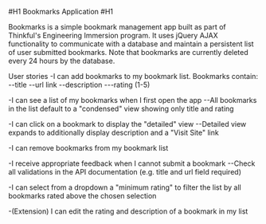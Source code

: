 
#H1 Bookmarks Application #H1

Bookmarks is a simple bookmark management app built as part of Thinkful's Engineering Immersion program. It uses jQuery AJAX functionality to communicate with a database and maintain a persistent list of user submitted bookmarks. Note that bookmarks are currently deleted every 24 hours by the database.

User stories
-I can add bookmarks to my bookmark list. Bookmarks contain: --title --url link --description ---rating (1-5)

-I can see a list of my bookmarks when I first open the app --All bookmarks in the list default to a "condensed" view showing only title and rating

-I can click on a bookmark to display the "detailed" view --Detailed view expands to additionally display description and a "Visit Site" link

-I can remove bookmarks from my bookmark list

-I receive appropriate feedback when I cannot submit a bookmark --Check all validations in the API documentation (e.g. title and url field required)

-I can select from a dropdown a "minimum rating" to filter the list by all bookmarks rated above the chosen selection

-(Extension) I can edit the rating and description of a bookmark in my list
